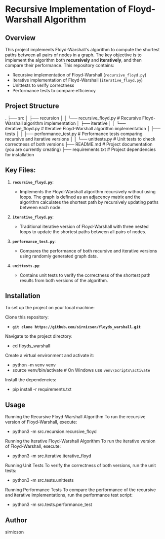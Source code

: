# Recursive Implementation of Floyd-Warshall Algorithm

## Overview

This project implements Floyd-Warshall's algorithm to compute the shortest paths between all pairs of nodes in a graph. The key objective is to implement the algorithm both **recursively** and **iteratively**, and then compare their performance. This repository contains:

- Recursive implementation of Floyd-Warshall (`recursive_floyd.py`)
- Iterative implementation of Floyd-Warshall (`iterative_floyd.py`)
- Unittests to verify correctness
- Performance tests to compare efficiency

## Project Structure

.
├── src
│   ├── recursion
│   │   └── recursive_floyd.py        # Recursive Floyd-Warshall algorithm implementation
│   ├── iterative
│   │   └── iterative_floyd.py        # Iterative Floyd-Warshall algorithm implementation
│   ├── tests
│   │   ├── performance_test.py       # Performance tests comparing recursive and iterative versions
│   │   └── unittests.py              # Unit tests to check correctness of both versions
├── README.md                         # Project documentation (you are currently creating)
├── requirements.txt                  # Project dependencies for installation

## Key Files:

1. **`recursive_floyd.py`**:
   - Implements the Floyd-Warshall algorithm recursively without using loops. The graph is defined as an adjacency matrix and the algorithm calculates the shortest path by recursively updating paths between each node.

2. **`iterative_floyd.py`**:
   - Traditional iterative version of Floyd-Warshall with three nested loops to update the shortest paths between all pairs of nodes.

3. **`performance_test.py`**:
   - Compares the performance of both recursive and iterative versions using randomly generated graph data.

4. **`unittests.py`**:
   - Contains unit tests to verify the correctness of the shortest path results from both versions of the algorithm.

## Installation

To set up the project on your local machine:

Clone this repository: 
- **`git clone https://github.com/sirnicson/floyds_warshall.git`**

Navigate to the project directory:

- cd floyds_warshall

Create a virtual environment and activate it:
- python -m venv venv
- source venv/bin/activate  # On Windows use `venv\Scripts\activate`

Install the dependencies:
- pip install -r requirements.txt


## Usage

Running the Recursive Floyd-Warshall Algorithm To run the recursive version of Floyd-Warshall, execute:
- python3 -m src.recursion.recursive_floyd

Running the Iterative Floyd-Warshall Algorithm To run the iterative version of Floyd-Warshall, execute:
- python3 -m src.iterative.iterative_floyd

Running Unit Tests To verify the correctness of both versions, run the unit tests:
- python3 -m src.tests.unittests

Running Performance Tests To compare the performance of the recursive and iterative implementations,
run the performance test script:
- python3 -m src.tests.performance_test

## Author
sirnicson
